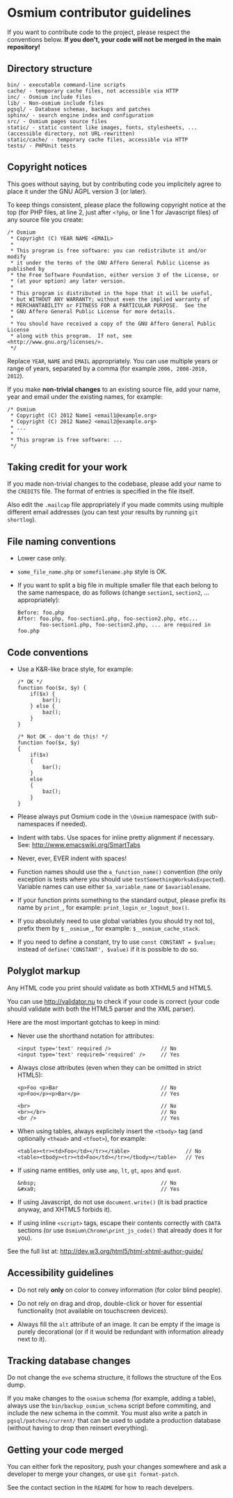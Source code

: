 Osmium contributor guidelines
=============================

If you want to contribute code to the project, please respect the
conventions below. **If you don't, your code will not be merged in the
main repository!**

Directory structure
-------------------

~~~~
bin/ - executable command-line scripts
cache/ - temporary cache files, not accessible via HTTP
inc/ - Osmium include files
lib/ - Non-osmium include files
pgsql/ - Database schemas, backups and patches
sphinx/ - search engine index and configuration
src/ - Osmium pages source files
static/ - static content like images, fonts, stylesheets, ... (accessible directory, not URL-rewritten)
static/cache/ - temporary cache files, accessible via HTTP
tests/ - PHPUnit tests
~~~~

Copyright notices
-----------------

This goes without saying, but by contributing code you implicitely
agree to place it under the GNU AGPL version 3 (or later).

To keep things consistent, please place the following copyright notice
at the top (for PHP files, at line 2, just after `<?php`, or line 1
for Javascript files) of any source file you create:

~~~~
/* Osmium
 * Copyright (C) YEAR NAME <EMAIL>
 *
 * This program is free software: you can redistribute it and/or modify
 * it under the terms of the GNU Affero General Public License as published by
 * the Free Software Foundation, either version 3 of the License, or
 * (at your option) any later version.
 *
 * This program is distributed in the hope that it will be useful,
 * but WITHOUT ANY WARRANTY; without even the implied warranty of
 * MERCHANTABILITY or FITNESS FOR A PARTICULAR PURPOSE.  See the
 * GNU Affero General Public License for more details.
 *
 * You should have received a copy of the GNU Affero General Public License
 * along with this program.  If not, see <http://www.gnu.org/licenses/>.
 */
~~~~

Replace `YEAR`, `NAME` and `EMAIL` appropriately. You can use multiple
years or range of years, separated by a comma (for example `2006,
2008-2010, 2012`).

If you make **non-trivial changes** to an existing source file, add
your name, year and email under the existing names, for example:

~~~~
/* Osmium
 * Copyright (C) 2012 Name1 <email1@example.org>
 * Copyright (C) 2012 Name2 <email2@example.org>
 * ...
 *
 * This program is free software: ...
 */
~~~~

Taking credit for your work
---------------------------

If you made non-trivial changes to the codebase, please add your name
to the `CREDITS` file. The format of entries is specified in the file
itself.

Also edit the `.mailcap` file appropriately if you made commits using
multiple different email addresses (you can test your results by
running `git shortlog`).

File naming conventions
-----------------------

* Lower case only.

* `some_file_name.php` or `somefilename.php` style is OK.

* If you want to split a big file in multiple smaller file that each
  belong to the same namespace, do as follows (change `section1`,
  `section2`, ... appropriately):

  ~~~~
  Before: foo.php
  After: foo.php, foo-section1.php, foo-section2.php, etc...
         foo-section1.php, foo-section2.php, ... are required in foo.php
  ~~~~

Code conventions
----------------

* Use a K&R-like brace style, for example:
  ~~~~
  /* OK */
  function foo($x, $y) {
      if($x) {
          bar();
      } else {
          baz();
      }
  }

  /* Not OK - don't do this! */
  function foo($x, $y)
  {
      if($x)
      {
          bar();
      }
      else
      {
          baz();
      }
  } 
   ~~~~

* Please always put Osmium code in the `\Osmium` namespace (with
  sub-namespaces if needed).

* Indent with tabs. Use spaces for inline pretty alignment if
  necessary. See: http://www.emacswiki.org/SmartTabs

* Never, ever, EVER indent with spaces!

* Function names should use the `a_function_name()` convention (the
  only exception is tests where you should use
  `testSomethingWorksAsExpected`). Variable names can use either
  `$a_variable_name` or `$avariablename`.

* If your function prints something to the standard output, please
  prefix its name by `print_`, for example:
  `print_login_or_logout_box()`.

* If you absolutely need to use global variables (you should try not
  to), prefix them by `$__osmium_`, for example:
  `$__osmium_cache_stack`.

* If you need to define a constant, try to use `const CONSTANT =
  $value;` instead of `define('CONSTANT', $value)` if it is possible
  to do so.

Polyglot markup
---------------

Any HTML code you print should validate as both XTHML5 and HTML5.

You can use http://validator.nu to check if your code is correct (your
code should validate with both the HTML5 parser and the XML parser).

Here are the most important gotchas to keep in mind:

* Never use the shorthand notation for attributes:

  ~~~~
  <input type='text' required />                // No
  <input type='text' required='required' />     // Yes
  ~~~~

* Always close attributes (even when they can be omitted in strict HTML5):

  ~~~~
  <p>Foo <p>Bar                                 // No
  <p>Foo</p><p>Bar</p>                          // Yes

  <br>                                          // No
  <br></br>                                     // No
  <br />                                        // Yes
  ~~~~

* When using tables, always explicitely insert the `<tbody>` tag (and
  optionally `<thead>` and `<tfoot>`), for example:

  ~~~~
  <table><tr><td>Foo</td></tr></table>                  // No
  <table><tbody><tr><td>Foo</td></tr></tbody></table>   // Yes
  ~~~~

* If using name entities, only use `amp`, `lt`, `gt`, `apos` and
  `quot`.

  ~~~~
  &nbsp;                                        // No
  &#xa0;                                        // Yes
  ~~~~

* If using Javascript, do not use `document.write()` (it is bad
  practice anyway, and XHTML5 forbids it).

* If using inline `<script>` tags, escape their contents correctly
  with `CDATA` sections (or use `Osmium\Chrome\print_js_code()` that
  already does it for you).

See the full list at: http://dev.w3.org/html5/html-xhtml-author-guide/

Accessibility guidelines
------------------------

* Do not rely **only** on color to convey information (for color blind
  people).

* Do not rely on drag and drop, double-click or hover for essential
  functionality (not available on touchscreen devices).

* Always fill the `alt` attribute of an image. It can be empty if the
  image is purely decorational (or if it would be redundant with
  information already next to it).

Tracking database changes
-------------------------

Do not change the `eve` schema structure, it follows the structure of
the Eos dump.

If you make changes to the `osmium` schema (for example, adding a
table), always use the `bin/backup_osmium_schema` script before
commiting, and include the new schema in the commit. You must also
write a patch in `pgsql/patches/current/` that can be used to update a
production database (without having to drop then reinsert everything).

Getting your code merged
------------------------

You can either fork the repository, push your changes somewhere and
ask a developer to merge your changes, or use `git format-patch`.

See the contact section in the `README` for how to reach develpers.
